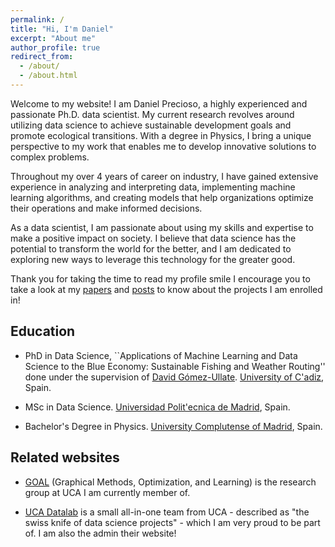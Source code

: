 ```yaml
---
permalink: /
title: "Hi, I'm Daniel"
excerpt: "About me"
author_profile: true
redirect_from: 
  - /about/
  - /about.html
---
```


Welcome to my website! I am Daniel Precioso, a highly experienced and passionate Ph.D. data scientist. My current research revolves around utilizing data science to achieve sustainable development goals and promote ecological transitions. With a degree in Physics, I bring a unique perspective to my work that enables me to develop innovative solutions to complex problems.

Throughout my over 4 years of career on industry, I have gained extensive experience in analyzing and interpreting data, implementing machine learning algorithms, and creating models that help organizations optimize their operations and make informed decisions.

As a data scientist, I am passionate about using my skills and expertise to make a positive impact on society. I believe that data science has the potential to transform the world for the better, and I am dedicated to exploring new ways to leverage this technology for the greater good.

Thank you for taking the time to read my profile smile I encourage you to take a look at my [papers](https://daniprec.github.io/papers/) and [posts](https://daniprec.github.io/posts/) to know about the projects I am enrolled in!

Education
----

- PhD in Data Science, ``Applications of Machine Learning and Data Science to the Blue Economy: Sustainable Fishing and Weather Routing'' done under the supervision of [David Gómez-Ullate](https://orcid.org/0000-0002-6890-6584). [University of C\'adiz](https://www.uca.es/), Spain.

- MSc in Data Science. [Universidad Polit\'ecnica de Madrid](https://www.upm.es/), Spain.

- Bachelor's Degree in Physics. [University Complutense of Madrid](https://www.ucm.es/), Spain.

Related websites
----

- [GOAL](https://tic259.uca.es/) (Graphical Methods, Optimization, and Learning) is the research group at UCA I am currently member of.

- [UCA Datalab](http://datalab.uca.es/) is a small all-in-one team from UCA - described as "the swiss knife of data science projects" - which I am very proud to be part of. I am also the admin their website!
